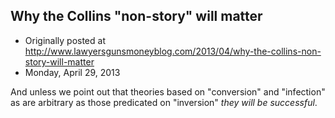 ## Why the Collins "non-story" will matter

 * Originally posted at http://www.lawyersgunsmoneyblog.com/2013/04/why-the-collins-non-story-will-matter
 * Monday, April 29, 2013

And unless we point out that theories based on "conversion" and "infection" as are arbitrary as those predicated on "inversion" _they will be successful_.